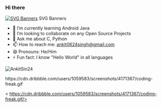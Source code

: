 ###  Hi there
[![SVG Banners](https://svg-banners.vercel.app/api?type=origin&text1=Hi%20This%20%Is%20%Ankit%20%SVG%20🤠&text2=💖%20Open%20Source&width=800&height=400)](https://github.com/Akshay090/svg-banners)
SVG Banners


- 🌱 I’m currently learning Android Java
- 👯 I’m looking to collaborate on any Open Source Projects
- 💬 Ask me about C, Python
- 📫 How to reach me: ankit0624singh@gmail.com
- 😄 Pronouns: He/Him
- ⚡ Fun fact: I know "Hello World" in all languages
<p align=“center”> <img src=https://github-readme-stats.vercel.app/api?username=AnkitSin24&show_icons=true alt=AnkitSin24 /> </p>
https://cdn.dribbble.com/users/1059583/screenshots/4171367/coding-freak.gif

< https://cdn.dribbble.com/users/1059583/screenshots/4171367/coding-freak.gif/>

